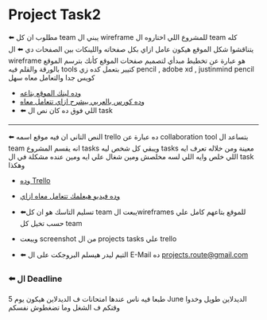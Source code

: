 # Project Task2 
⬅️ مطلوب ان كل team يبني ال wireframe للمشروع اللي اختاروه
ال team كله يتناقشوا شكل الموقع هيكون عامل ازاي بكل صفحاته واللينكات بين الصفحات دي
⬅️ ال wireframe هو عبارة عن تخطيط مبدأي لتصميم صفحات الموقع كأنك بترسم الموقع بالورقة والقلم
فيه tools كتيير بتعمل كده زي
pencil , adobe xd , justinmind
pencil كويس جدا والتعامل معاه سهل 
- [وده لينك الموقع بتاعه](https://pencil.evolus.vn/)
- [وده كورس بالعربي بيشرح ازاي تتعامل معاه](https://goo.gl/hDSpuU)
- ⬅️ اللي فوق ده كان نص ال task
<hr>

⬅️ النص التاني ان فيه موقع اسمه trello ده عبارة عن collaboration tool بتساعد ال team انه يقسم المشروع tasks ويبقي كل شخص ليه tasks معينة ومن خلاله تعرف ايه اللي 
خلص وايه اللي لسه مخلصش ومين شغال علي ايه ومين عنده مشكلة في ال task وهكذا
- [وده Trello]( https://trello.com/)
- [وده فيديو هيعلمك تتعامل معاه ازاي](https://www.youtube.com/watch?v=N3PgO0JjIbI)

- ⬅️تسليم التاسك هو ان كل team يبعت الwireframes للموقع بتاعهم كامل علي حسب تخيل كل team
- ويبعت screenshot من ال projects tasks علي trello
- ⬅️ التيم ليدر هيسلم البروجكت على ال E-Mail ده projects.route@gmail.com
### ⬅️ ال Deadline 
طبعا فيه ناس عندها امتحانات ف الديدلاين هيكون يوم 5 June 
الديدلاين طويل وخدوا وقتكم ف الشغل وما تضغطوش نفسكم
